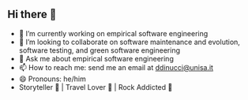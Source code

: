 ## Hi there 👋

- 🔭 I’m currently working on empirical software engineering
- 👯 I’m looking to collaborate on software maintenance and evolution, software testing, and green software engineering
- 💬 Ask me about empirical software engineering
- 📫 How to reach me: send me an email at ddinucci@unisa.it
- 😄 Pronouns: he/him
- Storyteller 📢 | Travel Lover 🛫 | Rock Addicted 🎸
